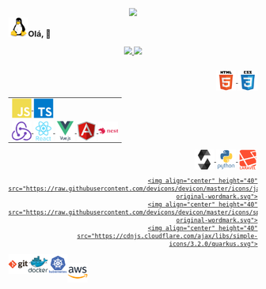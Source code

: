 
<div align="center"> 
<a href="https://www.linkedin.com/in/jdiasneto/" target="_blank"><img src="https://img.shields.io/badge/-LinkedIn-%230077B5?style=for-the-badge&logo=linkedin&logoColor=white" target="_blank"></a> 
</div>
<div>
<img align="left" height="40" src="https://raw.githubusercontent.com/devicons/devicon/master/icons/linux/linux-original.svg" />
</div>

### Olá, 👋

  
<div align="center">
  <a href="https://github.com/JJDSNT/JJDSNT">
  <img height="180em" src="https://github-readme-stats.vercel.app/api?username=JJDSNT&show_icons=true&theme=dracula&include_all_commits=true&count_private=true"/>
  <img height="180em" src="https://github-readme-stats.vercel.app/api/top-langs/?username=JJDSNT&layout=compact&langs_count=7&theme=dracula"/>
</div>
  
  ##

          
<div style="display:inline">
         
  <div align="right">
    <img align="center" height="40" src="https://raw.githubusercontent.com/devicons/devicon/master/icons/html5/html5-original-wordmark.svg">
    <img align="center" height="40" src="https://raw.githubusercontent.com/devicons/devicon/master/icons/css3/css3-original-wordmark.svg">
    <table>
    <tr>
    <td>
    <img align="center" height="40" src="https://raw.githubusercontent.com/devicons/devicon/master/icons/javascript/javascript-plain.svg">
    <img align="center" height="40" src="https://raw.githubusercontent.com/devicons/devicon/master/icons/typescript/typescript-plain.svg">
    </td>
    </tr>
    <tr>
    <td>
    <img align="center" height="40" src="https://raw.githubusercontent.com/devicons/devicon/master/icons//redux/redux-original.svg">
    <img align="center" height="40" src="https://raw.githubusercontent.com/devicons/devicon/master/icons/react/react-original-wordmark.svg">
    <img align="center" height="40" src="https://raw.githubusercontent.com/devicons/devicon/master/icons/vuejs/vuejs-original-wordmark.svg">    
    <img align="center" height="40" src="https://raw.githubusercontent.com/devicons/devicon/master/icons/angularjs/angularjs-original.svg">
    <img align="center" height="40" src="https://raw.githubusercontent.com/devicons/devicon/master/icons/nestjs/nestjs-plain-wordmark.svg">
    </td>
    </tr>
    </table>
    <img align="center" height="40" src="https://raw.githubusercontent.com/devicons/devicon/master/icons/solidity/solidity-original.svg">
    <img align="center" height="40" src="https://raw.githubusercontent.com/devicons/devicon/master/icons/python/python-original-wordmark.svg">
    <img align="center" height="40" src="https://raw.githubusercontent.com/devicons/devicon/master/icons/laravel/laravel-plain-wordmark.svg">
    
    <img align="center" height="40" src="https://raw.githubusercontent.com/devicons/devicon/master/icons/java/java-original-wordmark.svg">
    <img align="center" height="40" src="https://raw.githubusercontent.com/devicons/devicon/master/icons/spring/spring-original-wordmark.svg">
    <img align="center" height="40" src="https://cdnjs.cloudflare.com/ajax/libs/simple-icons/3.2.0/quarkus.svg">
          
          
  </div>
  
  <img align="left" height="40" src="https://raw.githubusercontent.com/devicons/devicon/master/icons/git/git-original-wordmark.svg" />
  <img align="left" height="40" src="https://raw.githubusercontent.com/devicons/devicon/master/icons/docker/docker-original-wordmark.svg" />
  <img align="left" height="40" src="https://raw.githubusercontent.com/devicons/devicon/master/icons/kubernetes/kubernetes-plain-wordmark.svg" />
  <br />
  <img align="left" height="40" src="https://raw.githubusercontent.com/devicons/devicon/master/icons/amazonwebservices/amazonwebservices-original-wordmark.svg" />
 
  
  </div> 
